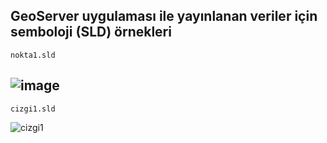 **GeoServer uygulaması ile yayınlanan veriler için semboloji (SLD) örnekleri**
-
    nokta1.sld
   ![image](https://user-images.githubusercontent.com/95212909/161382078-455ad269-8650-417a-8ad2-7d7fe7488e54.png)
-
    cizgi1.sld
   ![cizgi1](https://user-images.githubusercontent.com/95212909/171843247-d81f6014-7efa-4863-a70c-355cfcf5f8b5.JPG)
